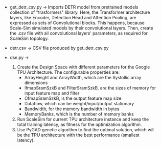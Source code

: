 * get_detr_csv.py &rarr;  Imports DETR model from pretrained models collection of "trasformers" library.
                          Here, the Transformer architecture layers, like Encoder, Detection Head and Attention Pooling, are expressed as sets of Convolutional blocks.
                          This happens, because Scale-Sim simulated models by their convolutional layers.
                          Then, create the .csv file with all convolutional layers' parameters, as required for ScaleSim topology.

* detr.csv &rarr; CSV file produced by get_detr_csv.py

* dse.py &rarr;
  1. Create the Design Space with different parameters for the Google TPU Architecture.
     The configurable properties are:
      * ArrayHeight and ArrayWidth, which are the Systollic array dimensions
      * IfmapSramSzkB and FilterSramSzkB, are the sizes of memory for input feature map and filter
      * OfmapSramSzkB, is the output feature map size
      * Dataflow, which can be weight/input/output stationary
      * Bandwidth, for the memory bandwidth in bytes
      * MemoryBanks, which is the number of memory banks
  2. Run ScaleSim for current TPU architecture instance and keep the total training latency, as fitness for the optimization algorithm.
  3. Use PyGAD genetic algorithm to find the optimal solution, which will be the TPU architecture with the best performance (smallest latency).
